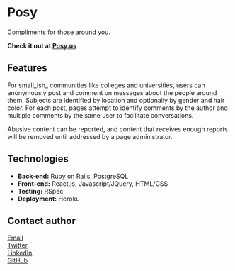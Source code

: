 # Posy
Compliments for those around you.

**Check it out at [Posy.us](http://www.posy.us/)**

## Features
For small_ish_ communities like colleges and universities, users can anonymously post and comment on messages about the people around them.  Subjects are identified by location and optionally by gender and hair color. For each post, pages attempt to identify comments by the author and multiple comments by the same user to facilitate conversations.

Abusive content can be reported, and content that receives enough reports will be removed until addressed by a page administrator.

## Technologies
* **Back-end:** Ruby on Rails, PostgreSQL
* **Front-end:** React.js, Javascript/JQuery, HTML/CSS
* **Testing:** RSpec
* **Deployment:** Heroku

## Contact author
[Email](mailto:wilchandler2@gmail.com)  
[Twitter](https://twitter.com/wil_chandler)  
[LinkedIn](http://www.linkedin.com/in/wilchandler)  
[GitHub](https://github.com/wilchandler)  